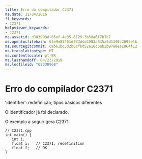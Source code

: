 ```yaml
---
title: Erro do compilador C2371
ms.date: 11/04/2016
f1_keywords:
- C2371
helpviewer_keywords:
- C2371
ms.assetid: d383993d-05ef-4e35-8129-3b58a6f7b7b7
ms.openlocfilehash: 6fe9e85451d973ddd3983a935a9d1349c2699efb
ms.sourcegitcommit: 0ab61bc3d2b6cfbd52a16c6ab2b97a8ea1864f12
ms.translationtype: MT
ms.contentlocale: pt-BR
ms.lasthandoff: 04/23/2019
ms.locfileid: "62338968"
---
```

# <a name="compiler-error-c2371"></a>Erro do compilador C2371

'identifier': redefinição; tipos básicos diferentes

O identificador já foi declarado.

O exemplo a seguir gera C2371:

```
// C2371.cpp
int main() {
   int i;
   float i;   // C2371, redefinition
   float f;   // OK
}
```